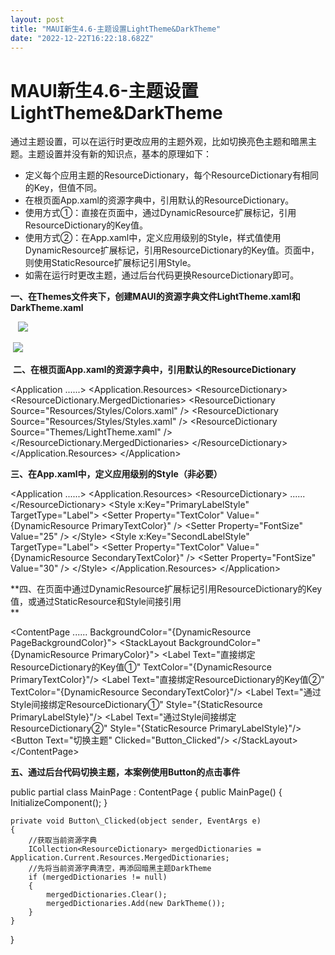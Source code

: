 ```yaml
---
layout: post
title: "MAUI新生4.6-主题设置LightTheme&DarkTheme"
date: "2022-12-22T16:22:18.682Z"
---
```

MAUI新生4.6-主题设置LightTheme&DarkTheme
==================================

通过主题设置，可以在运行时更改应用的主题外观，比如切换亮色主题和暗黑主题。主题设置并没有新的知识点，基本的原理如下：

*   定义每个应用主题的ResourceDictionary，每个ResourceDictionary有相同的Key，但值不同。
*   在根页面App.xaml的资源字典中，引用默认的ResourceDictionary。
*   使用方式①：直接在页面中，通过DynamicResource扩展标记，引用ResourceDictionary的Key值。
*   使用方式②：在App.xaml中，定义应用级别的Style，样式值使用DynamicResource扩展标记，引用ResourceDictionary的Key值。页面中，则使用StaticResource扩展标记引用Style。
*   如需在运行时更改主题，通过后台代码更换ResourceDictionary即可。

**一、在Themes文件夹下，创建MAUI的资源字典文件LightTheme.xaml和DarkTheme.xaml**

   ![](https://img2023.cnblogs.com/blog/2159941/202212/2159941-20221222220056492-1596679888.png)

 ![](https://img2023.cnblogs.com/blog/2159941/202212/2159941-20221222220711957-2124042303.png)

 **二、在根页面App.xaml的资源字典中，引用默认的ResourceDictionary** 

<Application
    ......\>
    <Application.Resources\>
        <ResourceDictionary\>
            <ResourceDictionary.MergedDictionaries\>
                <ResourceDictionary Source\="Resources/Styles/Colors.xaml" />
                <ResourceDictionary Source\="Resources/Styles/Styles.xaml" />
                <!--引用默认主题资源字典LightTheme.xaml-->
                <ResourceDictionary Source\="Themes/LightTheme.xaml" />
            </ResourceDictionary.MergedDictionaries\>
        </ResourceDictionary\>
    </Application.Resources\>
</Application\>

**三、在App.xaml中，定义应用级别的Style（非必要）**

<Application
    ......\>
    <Application.Resources\>
        <ResourceDictionary\>
            ......
        </ResourceDictionary\>
        <!--定义Style，TargetType为Label\-->
        <Style x:Key\="PrimaryLabelStyle" TargetType\="Label"\>
            <Setter Property\="TextColor" Value\="{DynamicResource PrimaryTextColor}" />
            <Setter Property\="FontSize" Value\="25" />
        </Style\>
        <Style x:Key\="SecondLabelStyle" TargetType\="Label"\>
            <Setter Property\="TextColor" Value\="{DynamicResource SecondaryTextColor}" />
            <Setter Property\="FontSize" Value\="30" />
        </Style\>
    </Application.Resources\>
</Application\>

**四、在页面中通过DynamicResource扩展标记引用ResourceDictionary的Key值，或通过StaticResource和Style间接引用  
**

<ContentPage
    ......
    BackgroundColor\="{DynamicResource PageBackgroundColor}"\>
    <StackLayout BackgroundColor\="{DynamicResource PrimaryColor}"\>
        <Label Text\="直接绑定ResourceDictionary的Key值①" TextColor\="{DynamicResource PrimaryTextColor}"/>
        <Label Text\="直接绑定ResourceDictionary的Key值②" TextColor\="{DynamicResource SecondaryTextColor}"/>
        <Label Text\="通过Style间接绑定ResourceDictionary①" Style\="{StaticResource PrimaryLabelStyle}"/>
        <Label Text\="通过Style间接绑定ResourceDictionary②" Style\="{StaticResource PrimaryLabelStyle}"/>
        <Button Text\="切换主题" Clicked\="Button\_Clicked"/>
    </StackLayout\>
</ContentPage\>

**五、通过后台代码切换主题，本案例使用Button的点击事件**

public partial class MainPage : ContentPage
{
    public MainPage()
    {
        InitializeComponent();
    }

    private void Button\_Clicked(object sender, EventArgs e)
    {
        //获取当前资源字典
        ICollection<ResourceDictionary> mergedDictionaries = Application.Current.Resources.MergedDictionaries;
        //先将当前资源字典清空，再添回暗黑主题DarkTheme
        if (mergedDictionaries != null)
        {
            mergedDictionaries.Clear();
            mergedDictionaries.Add(new DarkTheme());
        }
    }
}